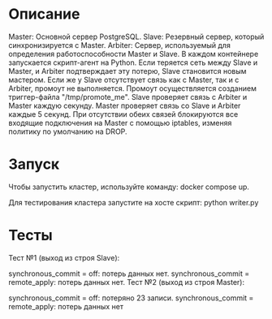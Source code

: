  # Описание
Master: Основной сервер PostgreSQL.
Slave: Резервный сервер, который синхронизируется с Master.
Arbiter: Сервер, используемый для определения работоспособности Master и Slave. В каждом контейнере запускается скрипт-агент на Python.
Если теряется сеть между Slave и Master, и Arbiter подтверждает эту потерю, Slave становится новым мастером.
Если же у Slave отсутствует связь как с Master, так и с Arbiter, промоут не выполняется.
Промоут осуществляется созданием триггер-файла "/tmp/promote_me".
Slave проверяет связь с Arbiter и Master каждую секунду.
Master проверяет связь со Slave и Arbiter каждые 5 секунд. При отсутствии обеих связей блокируются все входящие подключения на Master с помощью iptables, изменяя политику по умолчанию на DROP.

# Запуск
Чтобы запустить кластер, используйте команду: docker compose up.

Для тестирования кластера запустите на хосте скрипт: python writer.py

# Тесты
Тест №1 (выход из строя Slave):

synchronous_commit = off: потерь данных нет.
synchronous_commit = remote_apply: потерь данных нет.
Тест №2 (выход из строя Master):

synchronous_commit = off: потеряно 23 записи.
synchronous_commit = remote_apply: потерь данных нет

